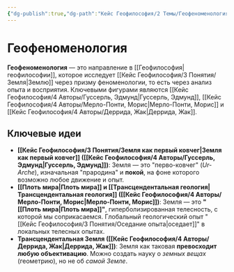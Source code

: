 ```yaml
---
{"dg-publish":true,"dg-path":"Кейс Геофилософия/2 Темы/Геофеноменология","permalink":"/kejs-geofilosofiya/2-temy/geofenomenologiya/"}
---
```



# Геофеноменология

**Геофеноменология** — это направление в [[Геофилософия\|геофилософии]], которое исследует [[Кейс Геофилософия/3 Понятия/Земля\|Землю]] через призму феноменологии, то есть через анализ опыта и восприятия. Ключевыми фигурами являются [[Кейс Геофилософия/4 Авторы/Гуссерль, Эдмунд\|Гуссерль, Эдмунд]], [[Кейс Геофилософия/4 Авторы/Мерло-Понти, Морис\|Мерло-Понти, Морис]] и [[Кейс Геофилософия/4 Авторы/Деррида, Жак\|Деррида, Жак]].

## Ключевые идеи

- **[[Кейс Геофилософия/3 Понятия/Земля как первый ковчег\|Земля как первый ковчег]] ([[Кейс Геофилософия/4 Авторы/Гуссерль, Эдмунд\|Гуссерль, Эдмунд]])**: Земля — это "перво-ковчег" (*Ur-Arche*), изначальная "прародина" и **покой**, на фоне которого возможно любое движение и опыт.
- **[[Плоть мира\|Плоть мира]] и [[Трансцендентальная геология\|Трансцендентальная геология]] ([[Кейс Геофилософия/4 Авторы/Мерло-Понти, Морис\|Мерло-Понти, Морис]])**: Земля — это **"[[Плоть мира\|Плоть мира]]"**, гиперболизированная телесность, с которой мы соприкасаемся. Глобальный геологический опыт "[[Кейс Геофилософия/3 Понятия/Оседание опыта\|оседает]]" в локальных телесных опытах.
- **Трансцендентальная Земля ([[Кейс Геофилософия/4 Авторы/Деррида, Жак\|Деррида, Жак]])**: Земля как таковая **превосходит любую объективацию**. Можно создать науку о *земных вещах* (геометрию), но не об *самой Земле*.